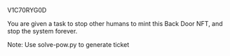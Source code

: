 V1C70RYG0D

You are given a task to stop other humans to mint this Back Door NFT, and stop the system forever.

Note: Use solve-pow.py to generate ticket
